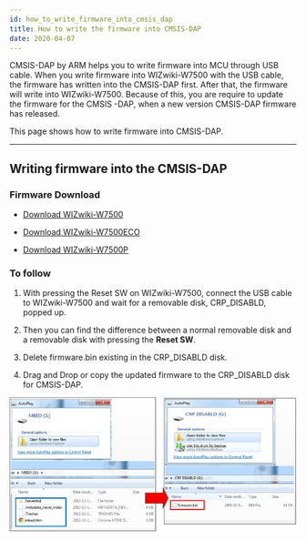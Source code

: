```yaml
---
id: how_to_write_firmware_into_cmsis_dap
title: How to write the firmware into CMSIS-DAP
date: 2020-04-07
---
```


CMSIS-DAP by ARM helps you to write firmware into MCU through USB cable.
When you write firmware into WIZwiki-W7500 with the USB cable, the
firmware has written into the CMSIS-DAP first. After that, the firmware
will write into WIZwiki-W7500. Because of this, you are require to
update the firmware for the
CMSIS [](/img/products/wizwiki_w7500/start_getting_started/lpc11u35_wizwiki_w7500_if_crc_20170411.zip)-DAP,
when a new version CMSIS-DAP firmware has released.

This page shows how to write firmware into CMSIS-DAP.

---


## Writing firmware into the CMSIS-DAP 
### Firmware Download 
  * [Download WIZwiki-W7500](/img/products/w7500/overview/lpc11u35_wizwiki_w7500_if_crc_20170420.zip)

  * [Download WIZwiki-W7500ECO](/img/products/w7500/overview/lpc11u35_wizwiki_w7500_eco_if_crc_20170420.zip)

  * [Download WIZwiki-W7500P](/img/products/w7500/overview/lpc11u35_wizwiki_w7500p_if_crc_20170420.zip)


### To follow

   1. With pressing the Reset SW on WIZwiki-W7500, connect the USB cable to WIZwiki-W7500 and  wait for a removable disk, CRP_DISABLD, popped up.

   2. Then you can find the difference between a normal removable disk and a removable disk with pressing the **Reset SW**.
    
   3.  Delete firmware.bin existing in the CRP_DISABLD disk.
    
   4.  Drag and Drop or copy the updated firmware to the CRP_DISABLD disk for CMSIS-DAP.

 ![](/img/products/w7500/overview/firm_cmsis_reset.jpg)
